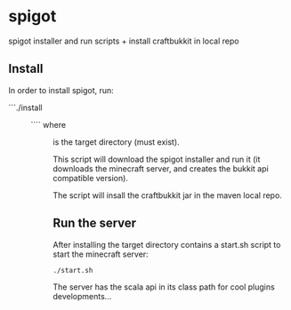 # spigot
spigot installer and run scripts + install craftbukkit in local repo

## Install

In order to install spigot, run:

```./install <DIR>````
where <DIR> is the target directory (must exist).

This script will download the spigot installer and run it (it downloads the minecraft server, and creates the bukkit api compatible version).

The script will insall the craftbukkit jar in the maven local repo.

## Run the server

After installing the target directory contains a start.sh script to start the minecraft server:

```./start.sh ```

The server has the scala api in its class path for cool plugins developments...

